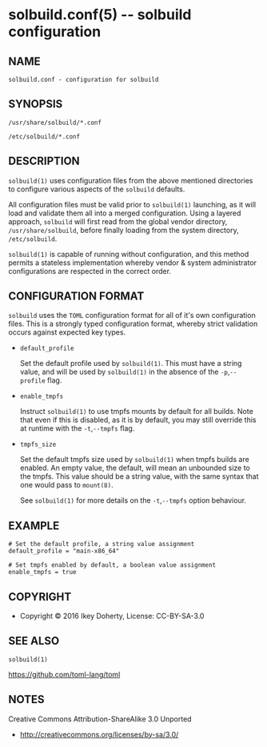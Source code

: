 solbuild.conf(5) -- solbuild configuration
==========================================

## NAME

    solbuild.conf - configuration for solbuild
    
## SYNOPSIS

    /usr/share/solbuild/*.conf
    
    /etc/solbuild/*.conf


## DESCRIPTION

`solbuild(1)` uses configuration files from the above mentioned directories to
configure various aspects of the `solbuild` defaults.

All configuration files must be valid prior to `solbuild(1)` launching, as it
will load and validate them all into a merged configuration. Using a layered
approach, `solbuild` will first read from the global vendor directory,
`/usr/share/solbuild`, before finally loading from the system directory,
`/etc/solbuild`.

`solbuild(1)` is capable of running without configuration, and this method
permits a stateless implementation whereby vendor & system administrator
configurations are respected in the correct order.

## CONFIGURATION FORMAT

`solbuild` uses the `TOML` configuration format for all of it's own
configuration files. This is a strongly typed configuration format, whereby
strict validation occurs against expected key types.

 * `default_profile`

    Set the default profile used by `solbuild(1)`. This must have a string value,
    and will be used by `solbuild(1)` in the absence of the `-p`,`--profile`
    flag.

 * `enable_tmpfs`

    Instruct `solbuild(1)` to use tmpfs mounts by default for all builds. Note
    that even if this is disabled, as it is by default, you may still override
    this at runtime with the `-t`,`--tmpfs` flag.

 * `tmpfs_size`

    Set the default tmpfs size used by `solbuild(1)` when tmpfs builds are
    enabled. An empty value, the default, will mean an unbounded size to
    the tmpfs. This value should be a string value, with the same syntax
    that one would pass to `mount(8)`.

    See `solbuild(1)` for more details on the `-t`,`--tmpfs` option behaviour.


## EXAMPLE

    # Set the default profile, a string value assignment
    default_profile = "main-x86_64"

    # Set tmpfs enabled by default, a boolean value assignment
    enable_tmpfs = true


## COPYRIGHT

 * Copyright © 2016 Ikey Doherty, License: CC-BY-SA-3.0


## SEE ALSO


`solbuild(1)`

https://github.com/toml-lang/toml

## NOTES

Creative Commons Attribution-ShareAlike 3.0 Unported

 * http://creativecommons.org/licenses/by-sa/3.0/
